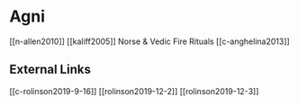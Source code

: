 # Agni


[[n-allen2010]]
[[kaliff2005]] Norse & Vedic Fire Rituals
[[c-anghelina2013]]

## External Links
[[c-rolinson2019-9-16]]
[[rolinson2019-12-2]]
[[rolinson2019-12-3]]